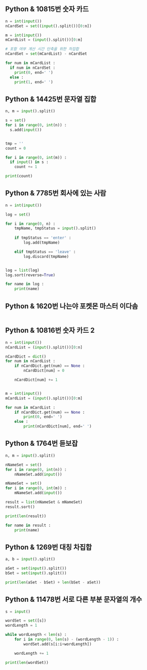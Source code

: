 
## Python & 10815번 숫자 카드

```Python
n = int(input())
nCardSet = set((input().split())[0:n])

m = int(input())
mCardList = (input().split())[0:m]

# 포함 여부 계산 시간 단축을 위한 차집합 
nCardSet = set(mCardList) - nCardSet 

for num in mCardList :
  if num in nCardSet :
    print(0, end=' ')
  else :
    print(1, end=' ')
```


## Python & 14425번 문자열 집합 

```Python
n, m = input().split()

s = set()
for i in range(0, int(n)) :
  s.add(input())


tmp = ''
count = 0

for i in range(0, int(m)) :
  if input() in s :
    count += 1

print(count)
```


## Python & 7785번 회사에 있는 사람

```Python
n = int(input())

log = set()

for i in range(0, n) :
    tmpName, tmpStatus = input().split()
    
    if tmpStatus == 'enter' :
        log.add(tmpName)

    elif tmpStatus == 'leave' :
        log.discard(tmpName)


log = list(log)
log.sort(reverse=True)

for name in log :
    print(name)
```


## Python & 1620번 나는야 포켓몬 마스터 이다솜

```Python

```


## Python & 10816번 숫자 카드 2 

```Python
n = int(input())
nCardList = (input().split())[0:n]

nCardDict = dict()
for num in nCardList :
    if nCardDict.get(num) == None :
        nCardDict[num] = 0

    nCardDict[num] += 1


m = int(input())
mCardList = (input().split())[0:m]

for num in mCardList :
    if nCardDict.get(num) == None :
        print(0, end=' ')
    else :
        print(nCardDict[num], end=' ')
```


## Python & 1764번 듣보잡

```Python
n, m = input().split()

nNameSet = set()
for i in range(0, int(n)) :
    nNameSet.add(input()) 

mNameSet = set()
for i in range(0, int(m)) :
    mNameSet.add(input()) 

result = list(nNameSet & mNameSet)
result.sort()

print(len(result))

for name in result :
    print(name)
```


## Python & 1269번 대칭 차집합 

```Python
a, b = input().split()

aSet = set(input().split())
bSet = set(input().split())

print(len(aSet - bSet) + len(bSet - aSet))
```


## Python & 11478번 서로 다른 부분 문자열의 개수 

```Python
s = input()

wordSet = set([s])
wordLength = 1

while wordLength < len(s) :
    for i in range(0, len(s) - (wordLength - 1)) :
        wordSet.add(s[i:i+wordLength])

    wordLength += 1

print(len(wordSet))
```


